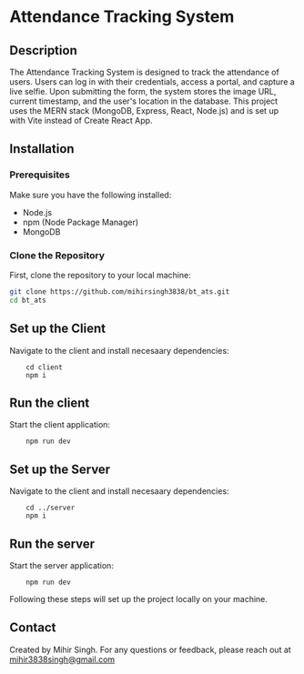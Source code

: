 # Attendance Tracking System

## Description
The Attendance Tracking System is designed to track the attendance of users. Users can log in with their credentials, access a portal, and capture a live selfie. Upon submitting the form, the system stores the image URL, current timestamp, and the user's location in the database. This project uses the MERN stack (MongoDB, Express, React, Node.js) and is set up with Vite instead of Create React App.

## Installation

### Prerequisites
Make sure you have the following installed:
- Node.js
- npm (Node Package Manager)
- MongoDB

### Clone the Repository
First, clone the repository to your local machine:
```sh
git clone https://github.com/mihirsingh3838/bt_ats.git
cd bt_ats
```

## Set up the Client
  Navigate to the client and install necesaary dependencies:
  ```
      cd client
      npm i
  ```

## Run the client
  Start the client application:
  ```
      npm run dev
  ```

## Set up the Server
  Navigate to the client and install necesaary dependencies:
  ```
      cd ../server
      npm i
  ```

## Run the server
  Start the server application:
  ```
      npm run dev
  ```

Following these steps will set up the project locally on your machine.

## Contact
  Created by Mihir Singh. For any questions or feedback, please reach out at mihir3838singh@gmail.com
